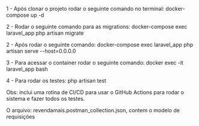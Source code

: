 1 - Após clonar o projeto rodar o seguinte comando no terminal: docker-compose up -d

2 - Rodar o seguinte comando para as migrations: docker-compose exec laravel_app php artisan migrate

2 - Após rodar o seguinte comando: docker-compose exec laravel_app php artisan serve --host=0.0.0.0

3 - Para acessar o container rodar o seguinte comando: docker exec -it laravel_app bash

4 - Para rodar os testes: php artisan test

Obs: inclui uma rotina de CI/CD para usar o GitHub Actions para rodar o sistema e fazer todos os testes.

O arquivo: revendamais.postman_collection.json, contem o modelo de requisições

